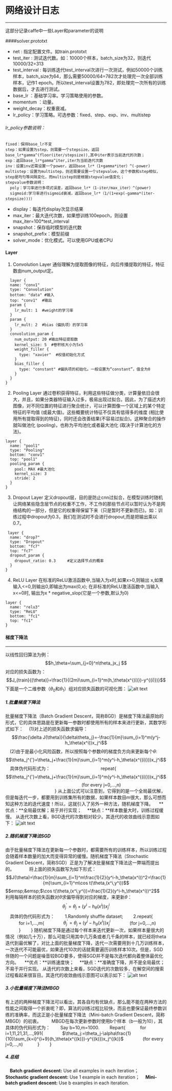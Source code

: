 ﻿# 网络设计日志
***
这部分记录caffe中一些Layer和parameter的说明

####solver.prototxt
* net : 指定配置文件。如train.prototxt
* test_iter :  测试迭代数。如：10000个样本，batch_size为32，则迭代10000/32=313
* test_interval :  每训练迭代test_interval次进行一次测试，例如50000个训练样本，batch_size为64，那么需要50000/64=782次才处理完一次全部训练样本，记作1 epoch。所以test_interval设置为782，即处理完一次所有的训练数据后，才去进行测试。
* base_lr ：基础学习率。学习策略使用的参数。
* momentum ：动量。
* weight_decay：权重衰减。
* lr_policy：学习策略。可选参数：fixed、step、exp、inv、multistep
###### lr_policy参数说明：
```
fixed：保持base_lr不变
step：如果设置为step，则需要一个stepsize，返回        
base_lr*gamma^(floor(iter/stepsize)),其中iter表示当前迭代的次数；
exp：返回base_lr*gamma^iter,iter为当前迭代次数
inv：设置inv还需设置一个power，返回base_lr*（1+gamma*iter）^(-power)
multistep：设置为multistep，则还需要设置一个stepvalue，这个参数和step相似，step是均匀等间隔变化，而multistep则是根据stepvalue值变化；
stepvalue参数说明：
  poly：学习率进行多项式误差，返回base_lr*（1-iter/max_iter）^(power)
  sigmoid:学习率进行sigmoid衰减，返回base_lr*（1/(1+exp(-gamma*(iter-stepsize)))）
```
* display：每迭代display次显示结果
* max_iter：最大迭代次数，如果想训练100epoch，则设置max_iter=100*test_interval
* snapshot：保存临时模型的迭代数
* snapshot_prefix：模型前缀
* solver_mode：优化模式。可以使用GPU或者CPU

#### Layer
1. Convolution Layer
通俗理解为提取图像的特征，向后传播提取的特征，特征数由num_output定。
```
  layer {
  name: "conv1"
  type: "Convolution"
  bottom: "data" #输入
  top: "conv1"  #输出
  param { 
    lr_mult: 1  #weight的学习率
  }
  param {
    lr_mult: 2  #bias（偏执项）的学习率
  }
  convolution_param {
    num_output: 20 #输出特征提取数
    kernel_size: 5  #卷积核大小为5x5
    weight_filler {
      type: "xavier"  #权值初始化方式
    }
    bias_filler {
      type: "constant" #偏执项的初始化。一般设置为“constant”，值全为0
    }
  }
}
```  
2. Pooling Layer
通过卷积获得特征，利用这些特征做分类，计算量依旧会很大，并且，如果分类器特征输入过多，极易出现过拟合。因此，为了描述大的图像，对不同位置的特征进行聚合统计，可以计算图像一个区域上的某个特定特征的平均值 (或最大值)。这些概要统计特征不仅具有低得多的维度 (相比使用所有提取得到的特征)，同时还会改善结果(不容易过拟合)。这种聚合的操作就叫做池化 (pooling)，也称为平均池化或者最大池化 (取决于计算池化的方法)。
```
layer {
  name: "pool1"
  type: "Pooling"
  bottom: "conv1"
  top: "pool1"
  pooling_param {
    pool: MAX #最大池化
    kernel_size: 3
    stride: 2
  }
}
```
3. Dropout Layer
定义dropout层，目的是防止cnn过拟合，在模型训练时随机让网络某些隐含层节点的权重不工作，不工作的那些节点可以暂时认为不是网络结构的一部分，但是它的权重得保留下来（只是暂时不更新而已)。如：训练过程中dropout为0.3，我们在测试时不会进行dropout,而是把输出乘以0.7。
```
 layer {          
  name: "drop7"  
  type: "Dropout"  
  bottom: "fc7"  
  top: "fc7"  
  dropout_param {  
    dropout_ratio: 0.3     #定义选择节点的概率  
  }  
} 
```
4. ReLU Layer
在标准的ReLU激活函数中,当输入为x时,如果x>0,则输出 x,如果输入<=0,则输出0,即输出为max(0,x);
在非标准的ReLU激活函数中,当输入x<=0时, 输出为x * negative_slop(它是一个参数,默认为0)
```
layer {
  name: "relu3"
  type: "ReLU"
  bottom: "fc1"
  top: "fc1"
}
```

#### 梯度下降法
***
以线性回归算法为例：$$h_\theta=\sum_{j=0}^n\theta_jx_j $$
对应的损失函数为：$$J_{train}{(\theta)}=\frac{1}{(2m)\sum_{i=1}^m(h_\theta(x^{(i)})-y^{(i)})}$$
下面是一个二维参数（$\theta_0$和$\theta_1$）组对应损失函数的可视化图：
![alt text](http://images2015.cnblogs.com/blog/764050/201512/764050-20151230183324042-1022081727.png "title")
##### 1.批量梯度下降法
批量梯度下降法（Batch Gradient Descent，简称BGD）是梯度下降法最原始的形式，它的具体思路是在更新每一参数时都使用所有的样本来进行更新，其数学形式如下：
    &emsp;(1)对上述的损失函数求偏导：
$$\frac{\delta J(\theta)}{\delta\theta_j}=-\frac{1}{m}\sum_{i=1}^m(y^j-h_\theta(x^i))x_j^i$$
    &emsp;(2)由于是最小化风险函数，所以按照每个参数$\theta$的梯度负方向来更新每个$\theta$:
$$\theta_j^{'}=\theta_j+\frac{1}{m}\sum_{i=1}^m(y^i-h_\theta(x^{(i)}))x_j^i$$
    &emsp;具体伪代码形式为：
    &emsp;&emsp;&emsp;&emsp;&emsp;&emsp;&emsp;&emsp;&emsp;&emsp;&emsp;repeat{
      $$\theta_j^{'}=\theta_j+\frac{1}{m}\sum_{i=1}^m(y^i-h_\theta(x^{(i)}))x_j^i$$
      &emsp;&emsp;&emsp;&emsp;&emsp;&emsp;&emsp;&emsp;&emsp;&emsp;&emsp;&emsp;&emsp;&emsp;&emsp;&emsp;&emsp;(for every j=0,...,n)
    &emsp;&emsp;&emsp;&emsp;&emsp;&emsp;&emsp;&emsp;&emsp;&emsp;&emsp;}
从上面公式可以注意到，它得到的是一个全局最优解，但是每迭代一步，都要用到训练集所有的数据，如果样本数目m很大，那么可想而知这种方法的迭代速度！所以，这就引入了另外一种方法，随机梯度下降。
    &emsp;**优点：**全局最优解；易于并行实现；
    &emsp;**缺点：**样本数量大时，训练过程缓慢。
从迭代次数上看，BGD迭代的次数相对较少。其迭代的收敛曲线示意图如下：
![alt text](http://images2015.cnblogs.com/blog/764050/201512/764050-20151230190320667-1412088485.png "title")
##### 2.随机梯度下降法SGD
由于批量梯度下降法在更新每一个参数时，都需要所有的训练样本，所以训练过程会随着样本数量的加大而变得异常的缓慢。随机梯度下降法（Stochastic Gradient Descent，简称SGD）正是为了解决批量梯度下降法这一弊端而提出的。
　　&emsp;将上面的损失函数写为如下形式：
$$J(\theta)=\frac{1}{m}\sum_{i=1}^m\frac{1}{2}(y^i-h_\theta(x^i))^2=\frac{1}{m}\sum_{i=1}^m\cos t(\theta,(x^i,y^i))$$
$$emsp;&emsp;$\cos t(\theta,(x^i,y^i))=\frac{1}{2}(y^i-h_\theta(x^i))^2$$
    &emsp;利用每隔样本的损失函数对$\theta$求偏导得到对应的梯度，来更新$\theta$：
$$\theta_j^{'}=\theta_j+(y^i-h_\theta(x^i))x_j^i$$
    &emsp;具体的伪代码形式为：
    &emsp;&emsp;1.Randomly shuffle dataset;
    &emsp;&emsp;2.repeat{
    &emsp;&emsp;&emsp;for i=1,...,m{
    &emsp;&emsp;&emsp;&emsp;$\theta_j^{'}=\theta_j+(y^i-h_\theta(x^i))x_j^i$ 
    &emsp;&emsp;&emsp;&emsp;(for j=0,...,n)                     
    &emsp;&emsp;&emsp;}
    &emsp;&emsp;}
随机梯度下降是通过每个样本来迭代更新一次，如果样本量很大的情况（例如几十万），那么可能只用其中几万条或者几千条的样本，就已经将theta迭代到最优解了，对比上面的批量梯度下降，迭代一次需要用到十几万训练样本，一次迭代不可能最优，如果迭代10次的话就需要遍历训练样本10次。但是，SGD伴随的一个问题是噪音较BGD要多，使得SGD并不是每次迭代都向着整体最优化方向。
    &emsp;**优点：**训练速度快；
    &emsp;**缺点：**准确度下降，并不是全局最优；不易于并行实现。
从迭代的次数上来看，SGD迭代的次数较多，在解空间的搜索过程看起来很盲目。其迭代的收敛曲线示意图可以表示如下：
![alt text](http://images2015.cnblogs.com/blog/764050/201512/764050-20151230193523495-665207012.png "title")
##### 3.小批量梯度下降法MBGD
有上述的两种梯度下降法可以看出，其各自均有优缺点，那么能不能在两种方法的性能之间取得一个折衷呢？即，算法的训练过程比较快，而且也要保证最终参数训练的准确率，而这正是小批量梯度下降法（Mini-batch Gradient Descent，简称MBGD）的初衷。
    &emsp;&emsp;MBGD在每次更新参数时使用b个样本（b一般为10），其具体的伪代码形式为：
    &emsp;&emsp;Say b=10,m=1000.
    &emsp;&emsp;Repart{
      &emsp;&emsp;&emsp;for i=1,11,21,31,...,991{
        &emsp;&emsp;&emsp;&emsp;$\theta_j:=\theta_j-\alpha\frac{1}{10}\sum_{k=i}^{i+9}(h_\theta(x^{(k)})-y^{(k)})x_j^{(k)}$
        &emsp;&emsp;&emsp;&emsp;(for every j=0,...,n)
      &emsp;&emsp;&emsp;}
    &emsp;&emsp;}
##### 4.总结
&emsp;**Batch gradient descent:** Use all examples in each iteration；
&emsp;**Stochastic gradient descent:** Use 1 example in each iteration；
&emsp;**Mini-batch gradient descent:** Use b examples in each iteration.